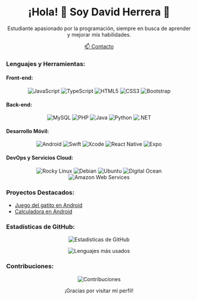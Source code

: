 <h1 align="center">¡Hola! 👋 Soy David Herrera 🌟</h1>

<p align="center">
  Estudiante apasionado por la programación, siempre en busca de aprender y mejorar mis habilidades.
</p>

<p align="center">
  <a href="mailto:david.gmzherrera28@gmail.com">📫 Contacto</a>
</p>


### Lenguajes y Herramientas:

#### Front-end:
<p align="center">
  <img src="https://img.shields.io/badge/JavaScript-F7DF1E" alt="JavaScript">
  <img src="https://img.shields.io/badge/TypeScript-3178C6" alt="TypeScript">
  <img src="https://img.shields.io/badge/HTML5-E34F26" alt="HTML5">
  <img src="https://img.shields.io/badge/CSS3-1572B6" alt="CSS3">
  <img src="https://img.shields.io/badge/Bootstrap-563D7C" alt="Bootstrap">
</p>

#### Back-end:
<p align="center">
  <img src="https://img.shields.io/badge/MySQL-4479A1" alt="MySQL">
  <img src="https://img.shields.io/badge/PHP-777BB4" alt="PHP">
  <img src="https://img.shields.io/badge/Java-007396" alt="Java">
  <img src="https://img.shields.io/badge/Python-3776AB" alt="Python">
  <img src="https://img.shields.io/badge/.NET-512BD4" alt=".NET">
</p>

#### Desarrollo Móvil:
<p align="center">
  <img src="https://img.shields.io/badge/Android-3DDC84" alt="Android">
  <img src="https://img.shields.io/badge/Swift-FA7343" alt="Swift">
  <img src="https://img.shields.io/badge/Xcode-1575F9" alt="Xcode">
  <img src="https://img.shields.io/badge/React_Native-61DAFB" alt="React Native">
  <img src="https://img.shields.io/badge/Expo-000020" alt="Expo">
</p>

#### DevOps y Servicios Cloud:
<p align="center">
  <img src="https://img.shields.io/badge/Rocky_Linux-10B981" alt="Rocky Linux">
  <img src="https://img.shields.io/badge/Debian-A81D33" alt="Debian">
  <img src="https://img.shields.io/badge/Ubuntu-E95420" alt="Ubuntu">
  <img src="https://img.shields.io/badge/Digital_Ocean-0080FF" alt="Digital Ocean">
  <img src="https://img.shields.io/badge/AWS-232F3E" alt="Amazon Web Services">
</p>

### Proyectos Destacados:

- [Juego del gatito en Android](https://github.com/dabidgmz/Android_JuegoGatito_practica6)
- [Calculadora en Android](https://github.com/dabidgmz/Andorid_calculadora_practica3)

### Estadísticas de GitHub:

<p align="center">
  <img src="https://github-readme-stats.vercel.app/api?username=dabidgmz&show_icons=true&theme=radical" alt="Estadísticas de GitHub">
</p>

<p align="center">
  <img src="https://github-readme-stats.vercel.app/api/top-langs/?username=dabidgmz&layout=compact&theme=radical" alt="Lenguajes más usados">
</p>

### Contribuciones:

<p align="center">
  <img src="https://github-readme-streak-stats.herokuapp.com/?user=dabidgmz&theme=radical" alt="Contribuciones">
</p>

<p align="center">
  ¡Gracias por visitar mi perfil!
</p>
